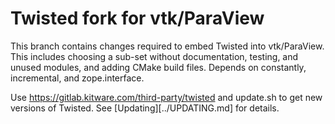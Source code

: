 # Twisted fork for vtk/ParaView

This branch contains changes required to embed Twisted into vtk/ParaView. This
includes choosing a sub-set without documentation, testing, and unused
modules, and adding CMake build files. Depends on constantly, incremental, and
zope.interface.

Use https://gitlab.kitware.com/third-party/twisted and update.sh to get new
versions of Twisted. See [Updating][../UPDATING.md] for details.
